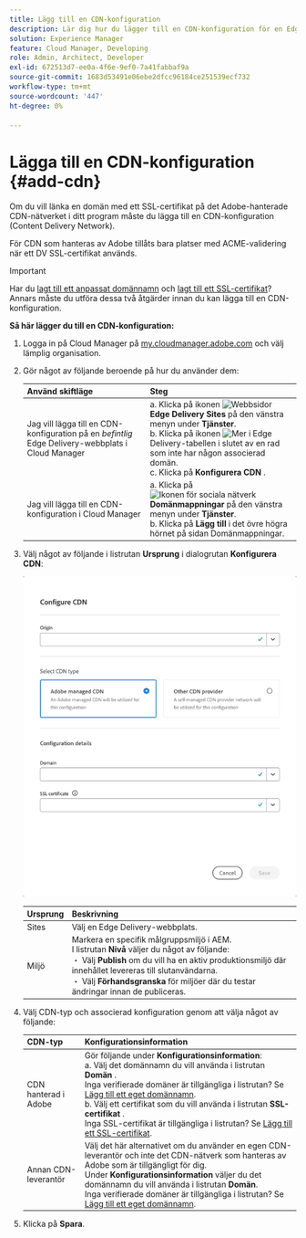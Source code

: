 ```yaml
---
title: Lägg till en CDN-konfiguration
description: Lär dig hur du lägger till en CDN-konfiguration för en Edge Delivery-webbplats eller en Cloud Manager-miljö.
solution: Experience Manager
feature: Cloud Manager, Developing
role: Admin, Architect, Developer
exl-id: 672513d7-ee0a-4f6e-9ef0-7a41fabbaf9a
source-git-commit: 1683d53491e06ebe2dfcc96184ce251539ecf732
workflow-type: tm+mt
source-wordcount: '447'
ht-degree: 0%

---
```



# Lägga till en CDN-konfiguration {#add-cdn}

Om du vill länka en domän med ett SSL-certifikat på det Adobe-hanterade CDN-nätverket i ditt program måste du lägga till en CDN-konfiguration (Content Delivery Network).

För CDN som hanteras av Adobe tillåts bara platser med ACME-validering när ett DV SSL-certifikat används.

>[!IMPORTANT]
>
>Har du [lagt till ett anpassat domännamn](/help/implementing/cloud-manager/custom-domain-names/add-custom-domain-name.md) och [lagt till ett SSL-certifikat](/help/implementing/cloud-manager/managing-ssl-certifications/add-ssl-certificate.md)? Annars måste du utföra dessa två åtgärder innan du kan lägga till en CDN-konfiguration.

**Så här lägger du till en CDN-konfiguration:**

1. Logga in på Cloud Manager på [my.cloudmanager.adobe.com](https://my.cloudmanager.adobe.com/) och välj lämplig organisation.

1. Gör något av följande beroende på hur du använder dem:

   | Använd skiftläge | Steg |
   | --- | --- |
   | Jag vill lägga till en CDN-konfiguration på en *befintlig* Edge Delivery-webbplats i Cloud Manager | a. Klicka på ikonen ![Webbsidor](https://spectrum.adobe.com/static/icons/workflow_18/Smock_WebPages_18_N.svg) **Edge Delivery Sites** på den vänstra menyn under **Tjänster**.<br>b. Klicka på ikonen ![Mer ](https://spectrum.adobe.com/static/icons/workflow_18/Smock_More_18_N.svg) i Edge Delivery-tabellen i slutet av en rad som inte har någon associerad domän.<br>c. Klicka på **Konfigurera CDN** . |
   | Jag vill lägga till en CDN-konfiguration i Cloud Manager | a. Klicka på ![Ikonen för sociala nätverk](https://spectrum.adobe.com/static/icons/workflow_18/Smock_SocialNetwork_18_N.svg) **Domänmappningar** på den vänstra menyn under **Tjänster**.<br>b. Klicka på **Lägg till** i det övre högra hörnet på sidan Domänmappningar. |

1. Välj något av följande i listrutan **Ursprung** i dialogrutan **Konfigurera CDN**:

   ![Konfigurera CDN-dialogruta](/help/implementing/cloud-manager/assets/configure-cdn-dialog.png)

   | Ursprung | Beskrivning |
   | --- | --- |
   | Sites | Välj en Edge Delivery-webbplats. |
   | Miljö | Markera en specifik målgruppsmiljö i AEM.<br>I listrutan **Nivå** väljer du något av följande:<br> ・ Välj **Publish** om du vill ha en aktiv produktionsmiljö där innehållet levereras till slutanvändarna.<br> ・ Välj **Förhandsgranska** för miljöer där du testar ändringar innan de publiceras. |

1. Välj CDN-typ och associerad konfiguration genom att välja något av följande:

   | CDN-typ | Konfigurationsinformation |
   | --- | --- |
   | CDN hanterad i Adobe | Gör följande under **Konfigurationsinformation**:<br>a. Välj det domännamn du vill använda i listrutan **Domän** .<br>Inga verifierade domäner är tillgängliga i listrutan? Se [Lägg till ett eget domännamn](/help/implementing/cloud-manager/custom-domain-names/add-custom-domain-name.md).<br>b. Välj ett certifikat som du vill använda i listrutan **SSL-certifikat** .<br>Inga SSL-certifikat är tillgängliga i listrutan? Se [Lägg till ett SSL-certifikat](/help/implementing/cloud-manager/managing-ssl-certifications/add-ssl-certificate.md). |
   | Annan CDN-leverantör | Välj det här alternativet om du använder en egen CDN-leverantör och inte det CDN-nätverk som hanteras av Adobe som är tillgängligt för dig.<br>Under **Konfigurationsinformation** väljer du det domännamn du vill använda i listrutan **Domän**.<br>Inga verifierade domäner är tillgängliga i listrutan? Se [Lägg till ett eget domännamn](/help/implementing/cloud-manager/custom-domain-names/add-custom-domain-name.md). |

1. Klicka på **Spara**.
